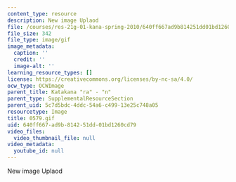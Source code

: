 ```yaml
---
content_type: resource
description: New image Uplaod
file: /courses/res-21g-01-kana-spring-2010/640ff667ad9b814251dd01bd1260cd79_0579.gif
file_size: 342
file_type: image/gif
image_metadata:
  caption: ''
  credit: ''
  image-alt: ''
learning_resource_types: []
license: https://creativecommons.org/licenses/by-nc-sa/4.0/
ocw_type: OCWImage
parent_title: Katakana "ra" - "n"
parent_type: SupplementalResourceSection
parent_uid: 5c7d5bdc-4ddc-54a6-c499-13e25c748a05
resourcetype: Image
title: 0579.gif
uid: 640ff667-ad9b-8142-51dd-01bd1260cd79
video_files:
  video_thumbnail_file: null
video_metadata:
  youtube_id: null
---
```

New image Uplaod